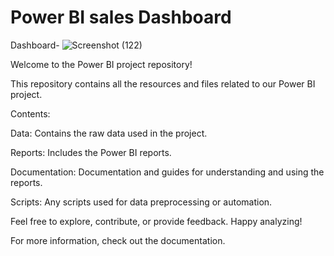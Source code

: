 # Power BI sales Dashboard
Dashboard-
![Screenshot (122)](https://github.com/Ankan-tech/Power_BI_Project-/assets/144318195/086cb381-89e9-496b-b0b7-b437ab777bd0)

Welcome to the Power BI project repository! 

This repository contains all the resources and files related to our Power BI project.

Contents:




Data: Contains the raw data used in the project.

Reports: Includes the Power BI reports.

Documentation: Documentation and guides for understanding and using the reports.

Scripts: Any scripts used for data preprocessing or automation.


Feel free to explore, contribute, or provide feedback. Happy analyzing!

For more information, check out the documentation.
